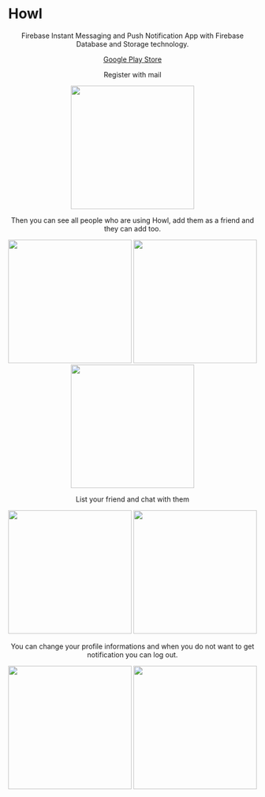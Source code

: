 # Howl
<p align="center">
Firebase Instant Messaging and Push Notification App with Firebase Database and Storage technology.
</p>

<p align="center">
<a href="https://play.google.com/store/apps/details?id=com.ozhan.mustafa.howl">Google Play Store</a>
</p>

<p align="center">
Register with mail
</p>

<p align="center">
<img src="https://s19.postimg.org/eims35js3/unnamed.png" width="250px" />
</p>

<p align="center">
Then you can see all people who are using Howl, add them as a friend and they can add too.
</p>

<p align="center">
<img src="https://s19.postimg.org/m6e9z77tv/unnamed-_1.png" width="250px" /> <img src="https://s19.postimg.org/a38ybmwrn/unnamed-_2.png" width="250px" /> <img src="https://s19.postimg.org/knivu819f/unnamed-_3.png" width="250px" />
</p>

<p align="center">
List your friend and chat with them
</p>

<p align="center">
<img src="https://s19.postimg.org/rbfhgtkrn/unnamed-_4.png" width="250px" /> <img src="https://s19.postimg.org/4qk3xi8v7/unnamed-_5.png" width="250px" />
</p>

<p align="center">
You can change your profile informations and when you do not want to get notification you can log out.
</p>

<p align="center">
<img src="https://s19.postimg.org/69fi2hffn/unnamed-_6.png" width="250px" /> <img src="https://s19.postimg.org/i4x6tjfj7/unnamed-_7.png" width="250px" />
</p>
